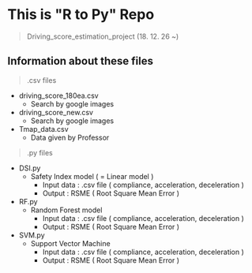 # This is "R to Py" Repo
> Driving_score_estimation_project (18. 12. 26 ~)

## Information about these files
> .csv files
  - driving_score_180ea.csv
    + Search by google images
  - driving_score_new.csv
    + Search by google images
  - Tmap_data.csv
    + Data given by Professor
    
> .py files
  - DSI.py
    + Safety Index model ( = Linear model )
      * Input data : .csv file ( compliance, acceleration, deceleration )
      * Output : RSME ( Root Square Mean Error )
  - RF.py
    + Random Forest model
      * Input data : .csv file ( compliance, acceleration, deceleration )
      * Output : RSME ( Root Square Mean Error )
  - SVM.py
    + Support Vector Machine
      * Input data : .csv file ( compliance, acceleration, deceleration )
      * Output : RSME ( Root Square Mean Error )
